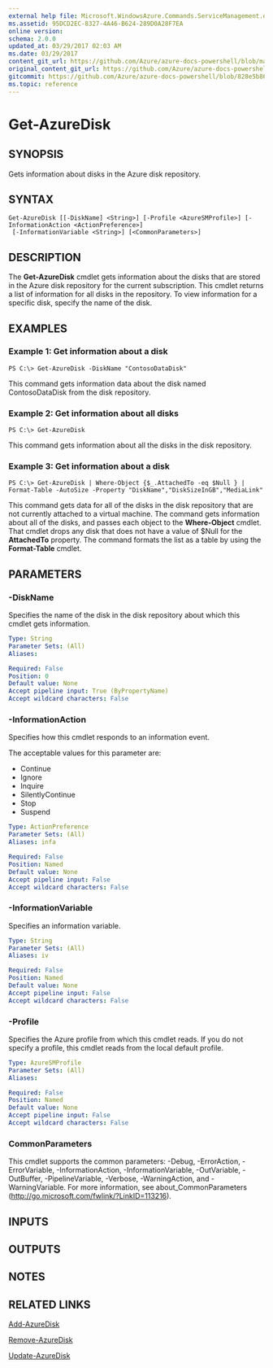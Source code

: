 ```yaml
---
external help file: Microsoft.WindowsAzure.Commands.ServiceManagement.dll-Help.xml
ms.assetid: 95DCD2EC-8327-4A46-B624-289D0A28F7EA
online version:
schema: 2.0.0
updated_at: 03/29/2017 02:03 AM
ms.date: 03/29/2017
content_git_url: https://github.com/Azure/azure-docs-powershell/blob/master/azureps-cmdlets-docs/ServiceManagement/Azure/v3.7.0/Get-AzureDisk.md
original_content_git_url: https://github.com/Azure/azure-docs-powershell/blob/master/azureps-cmdlets-docs/ServiceManagement/Azure/v3.7.0/Get-AzureDisk.md
gitcommit: https://github.com/Azure/azure-docs-powershell/blob/828e5b8648af6bdf3119ffe0cd409647f00de183
ms.topic: reference
---
```


# Get-AzureDisk

## SYNOPSIS
Gets information about disks in the Azure disk repository.

## SYNTAX

```
Get-AzureDisk [[-DiskName] <String>] [-Profile <AzureSMProfile>] [-InformationAction <ActionPreference>]
 [-InformationVariable <String>] [<CommonParameters>]
```

## DESCRIPTION
The **Get-AzureDisk** cmdlet gets information about the disks that are stored in the Azure disk repository for the current subscription.
This cmdlet returns a list of information for all disks in the repository.
To view information for a specific disk, specify the name of the disk.

## EXAMPLES

### Example 1: Get information about a disk
```
PS C:\> Get-AzureDisk -DiskName "ContosoDataDisk"
```

This command gets information data about the disk named ContosoDataDisk from the disk repository.

### Example 2: Get information about all disks
```
PS C:\> Get-AzureDisk
```

This command gets information about all the disks in the disk repository.

### Example 3: Get information about a disk
```
PS C:\> Get-AzureDisk | Where-Object {$_.AttachedTo -eq $Null } | Format-Table -AutoSize -Property "DiskName","DiskSizeInGB","MediaLink"
```

This command gets data for all of the disks in the disk repository that are not currently attached to a virtual machine.
The command gets information about all of the disks, and passes each object to the **Where-Object** cmdlet.
That cmdlet drops any disk that does not have a value of $Null for the **AttachedTo** property.
The command formats the list as a table by using the **Format-Table** cmdlet.

## PARAMETERS

### -DiskName
Specifies the name of the disk in the disk repository about which this cmdlet gets information.

```yaml
Type: String
Parameter Sets: (All)
Aliases: 

Required: False
Position: 0
Default value: None
Accept pipeline input: True (ByPropertyName)
Accept wildcard characters: False
```

### -InformationAction
Specifies how this cmdlet responds to an information event.

The acceptable values for this parameter are:

- Continue
- Ignore
- Inquire
- SilentlyContinue
- Stop
- Suspend

```yaml
Type: ActionPreference
Parameter Sets: (All)
Aliases: infa

Required: False
Position: Named
Default value: None
Accept pipeline input: False
Accept wildcard characters: False
```

### -InformationVariable
Specifies an information variable.

```yaml
Type: String
Parameter Sets: (All)
Aliases: iv

Required: False
Position: Named
Default value: None
Accept pipeline input: False
Accept wildcard characters: False
```

### -Profile
Specifies the Azure profile from which this cmdlet reads.
If you do not specify a profile, this cmdlet reads from the local default profile.

```yaml
Type: AzureSMProfile
Parameter Sets: (All)
Aliases: 

Required: False
Position: Named
Default value: None
Accept pipeline input: False
Accept wildcard characters: False
```

### CommonParameters
This cmdlet supports the common parameters: -Debug, -ErrorAction, -ErrorVariable, -InformationAction, -InformationVariable, -OutVariable, -OutBuffer, -PipelineVariable, -Verbose, -WarningAction, and -WarningVariable. For more information, see about_CommonParameters (http://go.microsoft.com/fwlink/?LinkID=113216).

## INPUTS

## OUTPUTS

## NOTES

## RELATED LINKS

[Add-AzureDisk](./Add-AzureDisk.md)

[Remove-AzureDisk](./Remove-AzureDisk.md)

[Update-AzureDisk](./Update-AzureDisk.md)


